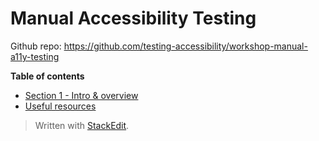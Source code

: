 
# Manual Accessibility Testing

Github repo: https://github.com/testing-accessibility/workshop-manual-a11y-testing


**Table of contents**
- [Section 1 - Intro & overview](#section-1---intro--overview)
- [Useful resources](#useful-resources)

> Written with [StackEdit](https://stackedit.io/).
<!--stackedit_data:
eyJoaXN0b3J5IjpbLTQyNzIwMjExNSw3MzA5OTgxMTZdfQ==
-->
